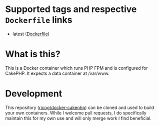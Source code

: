 # Supported tags and respective `Dockerfile` links

 - latest ([Dockerfile](https://github.com/ricog/docker-cakephp/blob/master/Dockerfile))

# What is this?

This is a Docker container which runs PHP FPM and is configured for CakePHP. It expects a data container at /var/www.

# Development

This repository ([ricog/docker-cakephp](https://github.com/ricog/docker-cakephp)) can be cloned and used to build your own containers. While I welcome pull requests, I do specifically maintain this for my own use and will only merge work I find beneficial.
